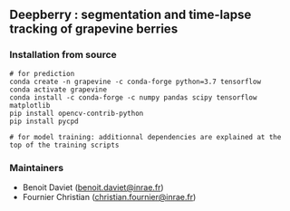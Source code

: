 ## Deepberry : segmentation and time-lapse tracking of grapevine berries

### Installation from source

    # for prediction
    conda create -n grapevine -c conda-forge python=3.7 tensorflow
    conda activate grapevine
    conda install -c conda-forge -c numpy pandas scipy tensorflow matplotlib
    pip install opencv-contrib-python
    pip install pycpd

    # for model training: additionnal dependencies are explained at the top of the training scripts

### Maintainers

* Benoit Daviet (benoit.daviet@inrae.fr)
* Fournier Christian (christian.fournier@inrae.fr)




